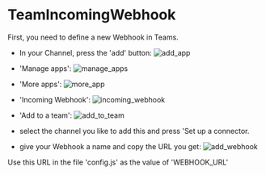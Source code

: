 # TeamIncomingWebhook

First, you need to define a new Webhook in Teams.

* In your Channel, press the 'add' button:
![add_app](https://user-images.githubusercontent.com/38208025/90521283-0df6fb00-e173-11ea-9799-b78e01e7b7c7.png)
* 'Manage apps':
![manage_apps](https://user-images.githubusercontent.com/38208025/90521297-0fc0be80-e173-11ea-85e0-4a0500518bd4.png)
* 'More apps':
![more_app](https://user-images.githubusercontent.com/38208025/90521305-118a8200-e173-11ea-9652-889c6be3bf3c.png)
* 'Incoming Webhook':
![incoming_webhook](https://user-images.githubusercontent.com/38208025/90521293-0f282800-e173-11ea-9be0-3e5acb282bff.png)
* 'Add to a team':
![add_to_team](https://user-images.githubusercontent.com/38208025/90521291-0e8f9180-e173-11ea-8ae9-860335a464d1.png)

* select the channel you like to add this and press 'Set up a connector.

* give your Webhook a name and copy the URL you get:
![add_webhook](https://user-images.githubusercontent.com/38208025/90521567-5b736800-e173-11ea-86a9-ce5835996341.png)

Use this URL in the file 'config.js' as the value of 'WEBHOOK_URL'

